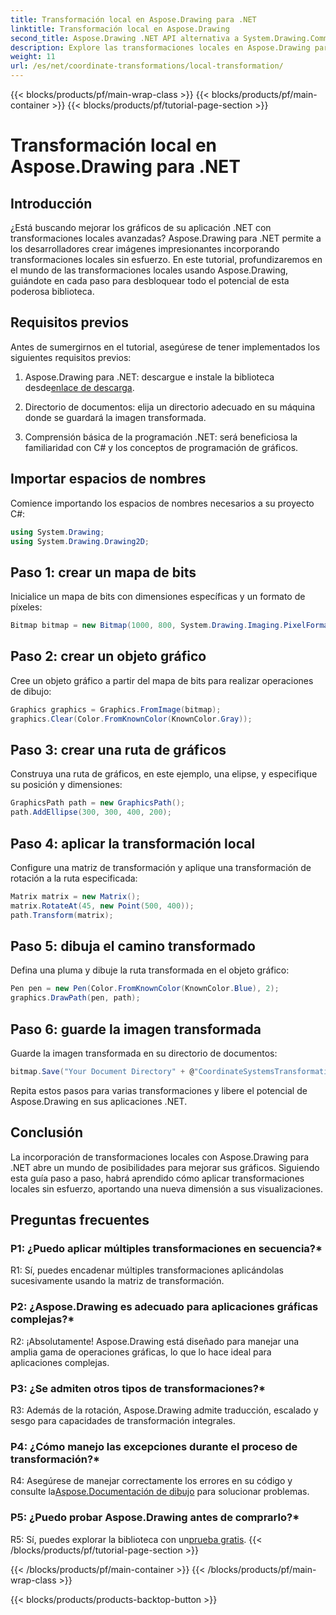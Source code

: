 ```yaml
---
title: Transformación local en Aspose.Drawing para .NET
linktitle: Transformación local en Aspose.Drawing
second_title: Aspose.Drawing .NET API alternativa a System.Drawing.Common
description: Explore las transformaciones locales en Aspose.Drawing para .NET. Mejore los gráficos con pasos fáciles de seguir.
weight: 11
url: /es/net/coordinate-transformations/local-transformation/
---
```


{{< blocks/products/pf/main-wrap-class >}}
{{< blocks/products/pf/main-container >}}
{{< blocks/products/pf/tutorial-page-section >}}

# Transformación local en Aspose.Drawing para .NET

## Introducción

¿Está buscando mejorar los gráficos de su aplicación .NET con transformaciones locales avanzadas? Aspose.Drawing para .NET permite a los desarrolladores crear imágenes impresionantes incorporando transformaciones locales sin esfuerzo. En este tutorial, profundizaremos en el mundo de las transformaciones locales usando Aspose.Drawing, guiándote en cada paso para desbloquear todo el potencial de esta poderosa biblioteca.

## Requisitos previos

Antes de sumergirnos en el tutorial, asegúrese de tener implementados los siguientes requisitos previos:

1.  Aspose.Drawing para .NET: descargue e instale la biblioteca desde[enlace de descarga](https://releases.aspose.com/drawing/net/).

2. Directorio de documentos: elija un directorio adecuado en su máquina donde se guardará la imagen transformada.

3. Comprensión básica de la programación .NET: será beneficiosa la familiaridad con C# y los conceptos de programación de gráficos.

## Importar espacios de nombres

Comience importando los espacios de nombres necesarios a su proyecto C#:

```csharp
using System.Drawing;
using System.Drawing.Drawing2D;
```

## Paso 1: crear un mapa de bits

Inicialice un mapa de bits con dimensiones específicas y un formato de píxeles:

```csharp
Bitmap bitmap = new Bitmap(1000, 800, System.Drawing.Imaging.PixelFormat.Format32bppPArgb);
```

## Paso 2: crear un objeto gráfico

Cree un objeto gráfico a partir del mapa de bits para realizar operaciones de dibujo:

```csharp
Graphics graphics = Graphics.FromImage(bitmap);
graphics.Clear(Color.FromKnownColor(KnownColor.Gray));
```

## Paso 3: crear una ruta de gráficos

Construya una ruta de gráficos, en este ejemplo, una elipse, y especifique su posición y dimensiones:

```csharp
GraphicsPath path = new GraphicsPath();
path.AddEllipse(300, 300, 400, 200);
```

## Paso 4: aplicar la transformación local

Configure una matriz de transformación y aplique una transformación de rotación a la ruta especificada:

```csharp
Matrix matrix = new Matrix();
matrix.RotateAt(45, new Point(500, 400));
path.Transform(matrix);
```

## Paso 5: dibuja el camino transformado

Defina una pluma y dibuje la ruta transformada en el objeto gráfico:

```csharp
Pen pen = new Pen(Color.FromKnownColor(KnownColor.Blue), 2);
graphics.DrawPath(pen, path);
```

## Paso 6: guarde la imagen transformada

Guarde la imagen transformada en su directorio de documentos:

```csharp
bitmap.Save("Your Document Directory" + @"CoordinateSystemsTransformations\LocalTransformation_out.png");
```

Repita estos pasos para varias transformaciones y libere el potencial de Aspose.Drawing en sus aplicaciones .NET.

## Conclusión

La incorporación de transformaciones locales con Aspose.Drawing para .NET abre un mundo de posibilidades para mejorar sus gráficos. Siguiendo esta guía paso a paso, habrá aprendido cómo aplicar transformaciones locales sin esfuerzo, aportando una nueva dimensión a sus visualizaciones.


## Preguntas frecuentes

### P1: ¿Puedo aplicar múltiples transformaciones en secuencia?*

R1: Sí, puedes encadenar múltiples transformaciones aplicándolas sucesivamente usando la matriz de transformación.

### P2: ¿Aspose.Drawing es adecuado para aplicaciones gráficas complejas?*

R2: ¡Absolutamente! Aspose.Drawing está diseñado para manejar una amplia gama de operaciones gráficas, lo que lo hace ideal para aplicaciones complejas.

### P3: ¿Se admiten otros tipos de transformaciones?*

R3: Además de la rotación, Aspose.Drawing admite traducción, escalado y sesgo para capacidades de transformación integrales.

### P4: ¿Cómo manejo las excepciones durante el proceso de transformación?*

 R4: Asegúrese de manejar correctamente los errores en su código y consulte la[Aspose.Documentación de dibujo](https://reference.aspose.com/drawing/net/) para solucionar problemas.

### P5: ¿Puedo probar Aspose.Drawing antes de comprarlo?*

 R5: Sí, puedes explorar la biblioteca con un[prueba gratis](https://releases.aspose.com/).
{{< /blocks/products/pf/tutorial-page-section >}}

{{< /blocks/products/pf/main-container >}}
{{< /blocks/products/pf/main-wrap-class >}}

{{< blocks/products/products-backtop-button >}}
